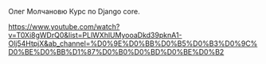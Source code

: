 Олег Молчановю Курс по Django core.

https://www.youtube.com/watch?v=T0Xi8gWDrQ0&list=PLlWXhlUMyooaDkd39pknA1-Olj54HtpjX&ab_channel=%D0%9E%D0%BB%D0%B5%D0%B3%D0%9C%D0%BE%D0%BB%D1%87%D0%B0%D0%BD%D0%BE%D0%B2